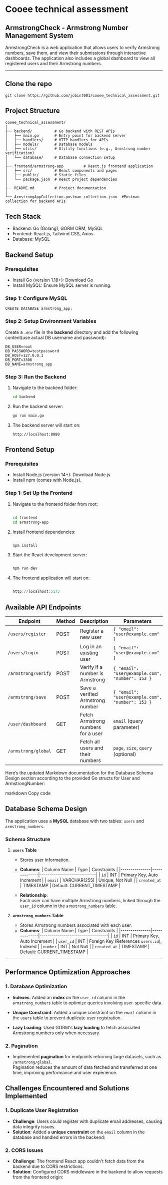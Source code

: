 # Cooee technical assessment

## **ArmstrongCheck - Armstrong Number Management System**

ArmstrongCheck is a web application that allows users to verify Armstrong numbers, save them, and view their submissions through interactive dashboards. The application also includes a global dashboard to view all registered users and their Armstrong numbers.

---

## Clone the repo
```
git clone https://github.com/jobint001/cooee_technical_assessment.git
```

## **Project Structure**

```plaintext
cooee_technical_assessment/
│
├── backend/          # Go backend with REST APIs
│   ├── main.go       # Entry point for backend server
│   ├── handlers/     # HTTP handlers for APIs
│   ├── models/       # Database models
│   ├── utils/        # Utility functions (e.g., Armstrong number verification)
│   └── database/     # Database connection setup
│
├── frontend/armstrong-app         # React.js frontend application
│   ├── src/          # React components and pages
│   ├── public/       # Static files
│   └── package.json  # React project dependencies
│
├── README.md         # Project documentation
│
└── ArmstrongAppCollection.postman_collection.json  #Postman collection for backend APIs

```

## **Tech Stack**
- Backend: Go (Golang), GORM ORM, MySQL
- Frontend: React.js, Tailwind CSS, Axios
- Database: MySQL

## **Backend Setup**

### Prerequisites
- Install Go (version 1.18+): Download Go
- Install MySQL: Ensure MySQL server is running.
### Step 1: Configure MySQL
    CREATE DATABASE armstrong_app;
### **Step 2: Setup Environment Variables**

Create a `.env` file in the **backend** directory and add the following content(use actual DB username and password):

```env
DB_USER=root
DB_PASSWORD=testpassword
DB_HOST=127.0.0.1
DB_PORT=3306
DB_NAME=armstrong_app
```
### **Step 3: Run the Backend**

1. Navigate to the backend folder:

    ```bash
    cd backend
    ```
2. Run the backend server:
    ```bash
    go run main.go
    ```
3. The backend server will start on:
    ```
    http://localhost:8080
    ```
## **Frontend Setup**
### Prerequisites
- Install Node.js (version 14+): Download Node.js
- Install npm (comes with Node.js).
### Step 1: Set Up the Frontend
1. Navigate to the frontend folder from root:

    ```bash

    cd frontend
    cd armstrong-app
    ```
2. Install frontend dependencies:
    ```bash
    
    npm install
    ```

3. Start the React development server:

    ```bash

    npm run dev
    ```
4. The frontend application will start on:

    ```a

    http://localhost:5173
    ```


## **Available API Endpoints**

| **Endpoint**              | **Method** | **Description**                       | **Parameters**                              |
|----------------------------|------------|---------------------------------------|--------------------------------------------|
| `/users/register`          | POST       | Register a new user                   | `{ "email": "user@example.com" }`          |
| `/users/login`             | POST       | Log in an existing user               | `{ "email": "user@example.com" }`          |
| `/armstrong/verify`        | POST       | Verify if a number is Armstrong       | `{ "email": "user@example.com", "number": 153 }` |
| `/armstrong/save`          | POST       | Save a verified Armstrong number      | `{ "email": "user@example.com", "number": 153 }` |
| `/user/dashboard`          | GET        | Fetch Armstrong numbers for a user    | `email` (query parameter)                  |
| `/armstrong/global`        | GET        | Fetch all users and their numbers     | `page`, `size`, `query` (optional)         |


Here’s the updated Markdown documentation for the Database Schema Design section according to the provided Go structs for User and ArmstrongNumber:

markdown
Copy code
## **Database Schema Design**

The application uses a **MySQL** database with two tables: `users` and `armstrong_numbers`.

### **Schema Structure**

1. **`users` Table**
   - Stores user information.
   - **Columns**:
     | Column Name   | Type         | Constraints                |
     |---------------|--------------|----------------------------|
     | `id`         | INT          | Primary Key, Auto Increment |
     | `email`      | VARCHAR(255) | Unique, Not Null           |
     | `created_at` | TIMESTAMP    | Default: CURRENT_TIMESTAMP |

   - **Relationship**:  
     Each user can have multiple Armstrong numbers, linked through the `user_id` column in the `armstrong_numbers` table.

2. **`armstrong_numbers` Table**
   - Stores Armstrong numbers associated with each user.
   - **Columns**:
     | Column Name   | Type         | Constraints                      |
     |---------------|--------------|----------------------------------|
     | `id`         | INT          | Primary Key, Auto Increment      |
     | `user_id`    | INT          | Foreign Key (References `users.id`), Indexed |
     | `number`     | INT          | Not Null                         |
     | `created_at` | TIMESTAMP    | Default: CURRENT_TIMESTAMP       |


---

## **Performance Optimization Approaches**
### **1. Database Optimization**
- **Indexes**: Added an **index** on the `user_id` column in the `armstrong_numbers` table to optimize queries involving user-specific data.
    
- **Unique Constraint**: Added a unique constraint on the `email` column in the `users` table to prevent duplicate user registration.
    

- **Lazy Loading**: Used GORM's **lazy loading** to fetch associated Armstrong numbers only when necessary.

### **2. Pagination**
- Implemented **pagination** for endpoints returning large datasets, such as `/armstrong/global`.  
  Pagination reduces the amount of data fetched and transferred at one time, improving performance and user experience.

## **Challenges Encountered and Solutions Implemented**

### **1. Duplicate User Registration**
- **Challenge**: Users could register with duplicate email addresses, causing data integrity issues.
- **Solution**: Added a **unique constraint** on the `email` column in the database and handled errors in the backend:

### **2. CORS Issues**
- **Challenge**: The frontend React app couldn't fetch data from the backend due to CORS restrictions.
- **Solution**: Configured CORS middleware in the backend to allow requests from the frontend origin:
